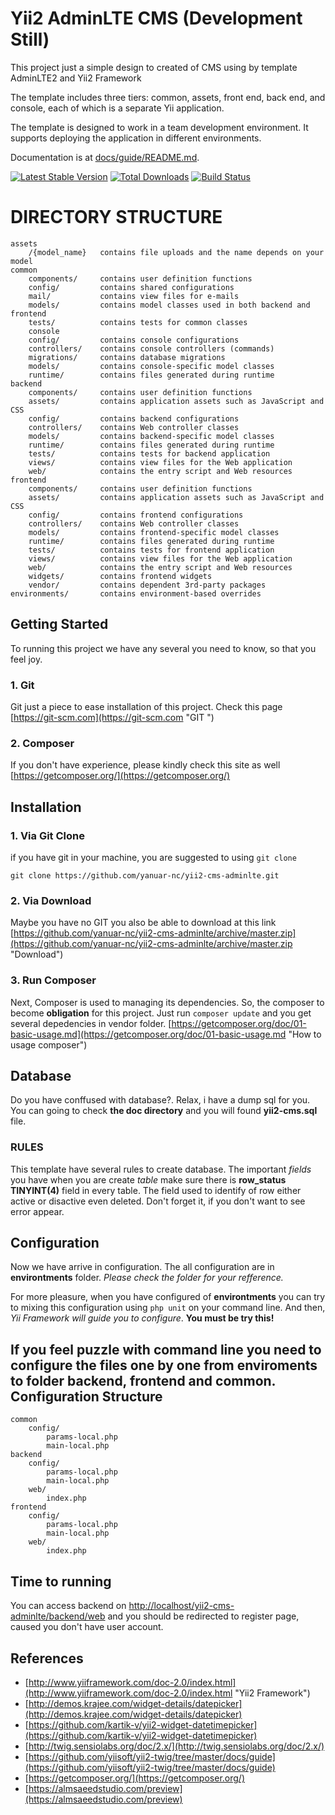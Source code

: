 # Yii2 AdminLTE CMS (Development Still)
This project just a simple design to created of CMS using by template AdminLTE2 and Yii2 Framework 

The template includes three tiers: common, assets, front end, back end, and console, each of which
is a separate Yii application. 

The template is designed to work in a team development environment. It supports
deploying the application in different environments.

Documentation is at [docs/guide/README.md](docs/guide/README.md).

[![Latest Stable Version](https://poser.pugx.org/yiisoft/yii2-app-advanced/v/stable.png)](https://packagist.org/packages/yiisoft/yii2-app-advanced)
[![Total Downloads](https://poser.pugx.org/yiisoft/yii2-app-advanced/downloads.png)](https://packagist.org/packages/yiisoft/yii2-app-advanced)
[![Build Status](https://travis-ci.org/yiisoft/yii2-app-advanced.svg?branch=master)](https://travis-ci.org/yiisoft/yii2-app-advanced)

# DIRECTORY STRUCTURE

	assets			
		/{model_name}   contains file uploads and the name depends on your model
    common
		components/		contains user definition functions
        config/			contains shared configurations
        mail/			contains view files for e-mails
        models/  		contains model classes used in both backend and frontend
        tests/   		contains tests for common classes
        console
        config/  		contains console configurations
        controllers/ 	contains console controllers (commands)
        migrations/  	contains database migrations
        models/  		contains console-specific model classes
        runtime/ 		contains files generated during runtime
    backend
		components/		contains user definition functions
        assets/  		contains application assets such as JavaScript and CSS
        config/  		contains backend configurations
        controllers/ 	contains Web controller classes
        models/  		contains backend-specific model classes
        runtime/ 		contains files generated during runtime
        tests/   		contains tests for backend application
        views/   		contains view files for the Web application
        web/ 			contains the entry script and Web resources
    frontend
		components/		contains user definition functions
        assets/  		contains application assets such as JavaScript and CSS
        config/  		contains frontend configurations
        controllers/ 	contains Web controller classes
        models/  		contains frontend-specific model classes
        runtime/ 		contains files generated during runtime
        tests/   		contains tests for frontend application
        views/   		contains view files for the Web application
        web/ 			contains the entry script and Web resources
        widgets/ 		contains frontend widgets
        vendor/  		contains dependent 3rd-party packages
    environments/		contains environment-based overrides


## Getting Started
To running this project we have any several you need to know, so that you feel joy. 

### 1.	Git
Git just a piece to ease installation of this project. Check this page [https://git-scm.com](https://git-scm.com "GIT ")
### 2.	Composer
If you don't have experience, please kindly check this site as well [https://getcomposer.org/](https://getcomposer.org/)

## Installation
### 1. Via Git Clone
if you have git in your machine, you are suggested to using `git clone`

    git clone https://github.com/yanuar-nc/yii2-cms-adminlte.git
### 2. Via Download
Maybe you have no GIT you also be able to download at this link [https://github.com/yanuar-nc/yii2-cms-adminlte/archive/master.zip](https://github.com/yanuar-nc/yii2-cms-adminlte/archive/master.zip "Download")

### 3. Run Composer
Next, Composer is used to managing its dependencies. So, the composer to become **obligation** for this project.
Just run `composer update` and you get several depedencies in vendor folder. [https://getcomposer.org/doc/01-basic-usage.md](https://getcomposer.org/doc/01-basic-usage.md "How to usage composer")

## Database
Do you have conffused with database?. Relax, i have a dump sql for you. You can going to check **the doc directory** and you will found **yii2-cms.sql** file.
### RULES
This template have several rules to create database. The important *fields* you have when you are create *table* make sure there is **row_status TINYINT(4)** field in every table. The field used to identify of row either active or disactive even deleted. Don't forget it, if you don't want to see error appear.

## Configuration
Now we have arrive in configuration. The all configuration are in **environtments** folder. *Please check the folder for your refference.*

For more pleasure, when you have configured of **environtments** you can try to mixing this configuration using `php unit` on your command line. And then, *Yii Framework will guide you to configure*. **You must be try this!**

If you feel puzzle with command line you need to configure the files one by one **from** enviroments **to** folder backend, frontend and common.
Configuration Structure
-----------------------
	common
		config/
			params-local.php
			main-local.php
	backend
		config/
			params-local.php
			main-local.php
		web/
			index.php
	frontend
		config/
			params-local.php
			main-local.php
		web/
			index.php

## Time to running
You can access backend on [http://localhost/yii2-cms-adminlte/backend/web](http://localhost/yii2-cms-adminlte/backend/web) and you should be redirected to register page, caused you don't have user account.

## References

- [http://www.yiiframework.com/doc-2.0/index.html](http://www.yiiframework.com/doc-2.0/index.html "Yii2 Framework")
- [http://demos.krajee.com/widget-details/datepicker](http://demos.krajee.com/widget-details/datepicker)
- [https://github.com/kartik-v/yii2-widget-datetimepicker](https://github.com/kartik-v/yii2-widget-datetimepicker)
- [http://twig.sensiolabs.org/doc/2.x/](http://twig.sensiolabs.org/doc/2.x/)
- [https://github.com/yiisoft/yii2-twig/tree/master/docs/guide](https://github.com/yiisoft/yii2-twig/tree/master/docs/guide)
- [https://getcomposer.org/](https://getcomposer.org/)
- [https://almsaeedstudio.com/preview](https://almsaeedstudio.com/preview)
